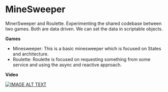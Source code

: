 # MineSweeper
MinerSweeper and Roulette. Experimenting the shared codebase between two games. Both are data driven. We can set the data in scriptable objects.

__Games__
- Minesweeper: This is a basic minesweeper which is focused on States and architecture.
- Roulette: Roulette is focused on requesting something from some service and using the async and reactive approach.



__Video__

[![IMAGE ALT TEXT](http://img.youtube.com/vi/uxXUD3T7zKg/0.jpg)](http://www.youtube.com/watch?v=uxXUD3T7zKg "MineSweeper")
